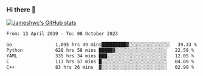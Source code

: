 ### Hi there 👋

[![Jameshwc's GitHub stats](https://github-readme-stats.vercel.app/api?username=jameshwc)](https://github.com/anuraghazra/github-readme-stats)

<!--START_SECTION:waka-->

```txt
From: 13 April 2019 - To: 08 October 2023

Go                1,095 hrs 49 mins█████████▓░░░░░░░░░░░░░░░   39.33 %
Python            628 hrs 58 mins █████▓░░░░░░░░░░░░░░░░░░░   22.58 %
YAML              335 hrs 34 mins ███░░░░░░░░░░░░░░░░░░░░░░   12.05 %
C                 113 hrs 57 mins █░░░░░░░░░░░░░░░░░░░░░░░░   04.09 %
C++               83 hrs 26 mins  ▓░░░░░░░░░░░░░░░░░░░░░░░░   02.99 %
```

<!--END_SECTION:waka-->